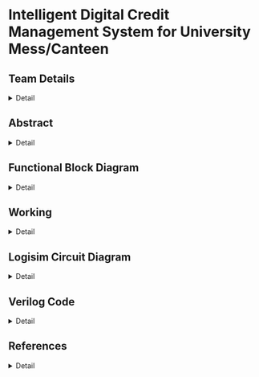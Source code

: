 # Intelligent Digital Credit Management System for University Mess/Canteen

<!-- First Section -->
## Team Details
<details>
  <summary>Detail</summary>

  > Semester: 3rd Sem B. Tech. CSE

  > Section: S2

  > Team ID: T18

  > Member-1: Shanthi Alluri, 241CS206, alurishanthi.241cs206@nitk.edu.in

  > Member-2: Deekshitha Gowda, 241CS224, deekshithaum.241cs224@nitk.edu.in

  > Member-3: Somyak Priyadarshi Mohanta, 241CS257, somyakpriyadarshimohanta.241cs257@nitk.edu.in
</details>

<!-- Second Section -->
## Abstract
<details>
  <summary>Detail</summary>
  
  <p><strong>1. Motivation:</strong> Traditional university mess and canteen systems rely on manual or basic digital billing, leading to long queues, credit disputes, and operational inefficiencies. This project addresses these challenges by implementing an automated, intelligent credit management system using digital circuit design principles. By applying our knowledge of Finite State Machines (FSM), Arithmetic Logic Units (ALU), and sequential logic circuits, we create a real-world solution that enhances both student experience and administrative efficiency.</p>

  <p><strong>2. Problem Statement:</strong> This project aims to design and implement a fully automated digital credit management system for university dining facilities using Logisim and Verilog HDL. The system must handle student authentication, flexible credit operations (deductions for meals and additions for refunds), real-time balance validation, and accurate transaction processing. The implementation utilizes only digital components—flip-flops, logic gates, multiplexers, comparators, and adders/subtractors—without relying on microcontrollers or software-based solutions.</p>

  <p><strong>3. Features:</strong></p>
  <ul>
    <li><strong>(a) 5-State FSM Controller:</strong> Implements IDLE, AUTH, RECOMMEND, TRANSACTION, and UPDATE states with minimized next-state logic derived from Karnaugh maps.</li>
    <li><strong>(b) Action-Type Based ALU:</strong> Supports three transaction modes using 2-bit encoding: Ate Mess (00), Skipped Mess (01), and Ate Canteen (10) with configurable add/subtract operations.</li>
    <li><strong>(c) Real-Time Credit Validation:</strong> 8-bit comparator validates sufficient balance for deductions while bypassing checks for refund operations.</li>
    <li><strong>(d) Timer-Based Authentication:</strong> Counter-comparator unit enforces configurable authentication delays to prevent unauthorized access.</li>
    <li><strong>(e) BCD Display Driver:</strong> Converts 8-bit binary balance to dual-digit 7-segment display format for real-time visual feedback.</li>
    <li><strong>(f) Synchronous Design:</strong> All modules operate on a central clock ensuring race-free, atomic transactions.</li>
  </ul>
</details>

<!-- Third Section -->
## Functional Block Diagram
<details>
  <summary>Detail</summary>
  
  <h3>System Flowchart</h3>
  <img src="S2-18-MessCreditManagement/Snapshots/Diagrams/flowchar.drawio.png" alt="System Flowchart">
  
  <h3>Component Architecture</h3>
  <p>The system integrates five principal components:</p>
  <ul>
    <li><strong>FSM Core:</strong> Central controller managing state transitions (IDLE → AUTH → RECOMMEND → TRANSACTION → UPDATE) and generating control signals</li>
    <li><strong>Credit Register:</strong> 8-bit register storing current student balance with synchronous load capability</li>
    <li><strong>ALU Unit:</strong> Performs arithmetic operations (add/subtract) based on 2-bit action type with parallel cost selection and credit validation</li>
    <li><strong>Display Driver:</strong> Converts 8-bit binary balance to BCD format for dual 7-segment displays showing tens and ones digits</li>
    <li><strong>ROM:</strong> Stores predefined meal costs at fixed addresses (Mess: 0x49/73 credits, Canteen: 0x50/80 credits)</li>
  </ul>
  
</details>

<!-- Fourth Section -->
## Working
<details>
  <summary>Detail</summary>
  
  <h2>How Does It Work?</h2>
  
  <h3>System Initialization</h3>
  <p>The system begins in the IDLE state with a default balance loaded into the Credit Register (typically 255 credits). The 7-segment displays show the current balance in decimal format through the BCD Display Driver. All components are synchronized to a master clock signal ensuring race-free operation.</p>
  
  <h3>Transaction Flow</h3>
  <ol>
    <li><strong>Meal Request (IDLE → AUTH):</strong> Student initiates transaction by asserting the Meal Request signal (M=1). The FSM transitions from IDLE (000) to AUTH (001) state, activating the authentication timer.</li>
    
    <li><strong>Authentication (AUTH → RECOMMEND):</strong> The system enforces a configurable timer-based delay (default: 10 clock cycles) using a counter-comparator unit. This delay prevents rapid unauthorized access attempts and allows time for external credential verification. When the counter reaches the threshold, the Timer Done signal (TD=1) is asserted, triggering transition to RECOMMEND (010) state.</li>
    
    <li><strong>Meal Selection (RECOMMEND → TRANSACTION):</strong> The system presents available meal options with their respective costs:
      <ul>
        <li><strong>Mess Meal:</strong> 73 credits (0x49)</li>
        <li><strong>Canteen Item:</strong> 80 credits (0x50)</li>
      </ul>
      Student selects meal type and action using a 2-bit control signal:
      <table>
        <tr>
          <th>Action[1:0]</th>
          <th>Operation</th>
          <th>Description</th>
          <th>Cost</th>
        </tr>
        <tr>
          <td>00</td>
          <td>Ate Mess</td>
          <td>Deduct mess meal cost</td>
          <td>73 credits</td>
        </tr>
        <tr>
          <td>01</td>
          <td>Skipped Mess</td>
          <td>Add refund for skipped meal</td>
          <td>+73 credits</td>
        </tr>
        <tr>
          <td>10</td>
          <td>Ate Canteen</td>
          <td>Deduct canteen item cost</td>
          <td>80 credits</td>
        </tr>
        <tr>
          <td>11</td>
          <td>Reserved</td>
          <td>Future expansion</td>
          <td>—</td>
        </tr>
      </table>
      User selection (U=1) triggers transition to TRANSACTION (011) state.
    </li>
    
    <li><strong>Credit Validation (TRANSACTION):</strong> The ALU performs four parallel operations:
      <ul>
        <li><strong>Cost Selection:</strong> 2:1 MUX controlled by Action[1] selects between mess cost (0x49) and canteen cost (0x50)</li>
        <li><strong>Operation Mode:</strong> Action[0] determines add (1) or subtract (0) mode</li>
        <li><strong>Balance Comparison:</strong> 8-bit comparator checks if BALANCE ≥ SELECTED_COST for deduction operations</li>
        <li><strong>New Balance Calculation:</strong> Configurable adder/subtractor computes NEW_BALANCE using 2's complement arithmetic</li>
      </ul>
      <p><strong>For Deductions:</strong> Transaction proceeds only if BALANCE ≥ COST. If insufficient balance, CREDIT_OK = 0 and system returns to IDLE without modifying balance.</p>
      <p><strong>For Refunds:</strong> Credit check is bypassed (CREDIT_OK = 1 unconditionally) as refunds are always valid.</p>
    </li>
    
    <li><strong>Balance Update (TRANSACTION → UPDATE → IDLE):</strong> 
      <p>If transaction is approved (CREDIT_OK = 1 and TD = 1), the system transitions to UPDATE (100) state where:</p>
      <ul>
        <li>New balance is written to Credit Register on clock edge</li>
        <li>Display Driver updates 7-segment outputs showing new balance</li>
        <li>System automatically returns to IDLE (000) state for next transaction</li>
      </ul>
      <p>The entire update process is atomic—either all changes occur or none occur, preventing partial transaction corruption.</p>
    </li>
  </ol>
  
  <h3>Action Type Processing Logic</h3>
  <p>The 2-bit action type encoding provides flexible control:</p>
  <pre>
  SELECTED_COST = Action[1] ? 0x50 : 0x49
  ADD_SUB_CTRL  = Action[0]
  CREDIT_OK     = Action[0] ? 1 : (BALANCE >= SELECTED_COST)
  NEW_BALANCE   = Action[0] ? (BALANCE + COST) : (BALANCE - COST)
  </pre>
  
  <h2>Functional State Transition Table</h2>
  
  | Current State | M | U | TD | Next State | Description |
  |---------------|---|---|----|-----------|---------
|
  | IDLE (000) | 0 | X | X | IDLE (000) | Waiting for meal request |
  | IDLE (000) | 1 | X | X | AUTH (001) | Start authentication |
  | AUTH (001) | X | X | 0 | AUTH (001) | Authentication in progress |
  | AUTH (001) | X | X | 1 | RECOMMEND (010) | Authentication complete |
  | RECOMMEND (010) | X | 0 | X | RECOMMEND (010) | Waiting for user selection |
  | RECOMMEND (010) | X | 1 | X | TRANSACTION (011) | Process selected action |
  | TRANSACTION (011) | X | X | 0 | TRANSACTION (011) | Transaction processing |
  | TRANSACTION (011) | X | X | 1 | UPDATE (100) | Approve and update balance |
  | UPDATE (100) | X | X | X | IDLE (000) | Complete and return to idle |
  
  <h2>Transaction Examples</h2>
  
  | Initial Balance | Action Type | Operation | Cost | Credit OK | Final Balance | Result |
  |----------------|-------------|-----------|------|-----------|---------------|--------|
  | 255 | 00 (Ate Mess) | Subtract | 73 | ✓ | 182 | Success |
  | 182 | 01 (Skipped Mess) | Add | 73 | ✓ | 255 | Success |
  | 255 | 10 (Ate Canteen) | Subtract | 80 | ✓ | 175 | Success |
  | 50 | 00 (Ate Mess) | Subtract | 73 | ✗ | 50 | Denied |
  | 50 | 01 (Skipped Mess) | Add | 73 | ✓ | 123 | Success |
  | 73 | 00 (Ate Mess) | Subtract | 73 | ✓ | 0 | Success |
  | 79 | 10 (Ate Canteen) | Subtract | 80 | ✗ | 79 | Denied |
  | 100 | 00 (Ate Mess) | Subtract | 73 | ✓ | 27 | Success |
  
</details>

<!-- Fifth Section -->
## Logisim Circuit Diagram
<details>
  <summary>Detail</summary>
  S2-18-MessCreditManagement/Snapshots/Diagrams
  <h3>Main Module</h3>
  <img src="S2-18-MessCreditManagement/Snapshots/Logisim/main_circuit.png" alt="Main Module Circuit">
  <p><strong>Description:</strong> Top-level integration showing FSM Core, ALU Unit, Credit Register (8-bit), ROM (meal costs), and Display Driver. Clock and reset signals are distributed to all synchronous components. Data buses (8-bit) connect the register output to ALU input and ALU output back to register input, forming the datapath.</p>

  <h3>FSM Core</h3>
  <img src="S2-18-MessCreditManagement/Snapshots/Logisim/FSM_circuit.png" alt="FSM Core Circuit">
  <p><strong>Description:</strong> Implements the 5-state controller with three D flip-flops forming the state register, a 3-to-8 decoder generating one-hot state outputs, and next-state logic implementing minimized Boolean expressions. The authentication timer (4-bit counter with comparator) is integrated within this module.</p>

  <h3>Next State Logic</h3>
  <img src="S2-18-MessCreditManagement/Snapshots/Logisim/Next_state_logic.png" alt="Next State Logic">
  <p><strong>Description:</strong> Combinatorial circuit implementing the minimized Sum-of-Products expressions derived from Karnaugh map optimization:</p>
  <ul>
    <li>D₂ = Q₁ · Q₀ · TD</li>
    <li>D₁ = (Q₁ · Q̄₀ · Ū) + (Q̄₁ · Q₀ · TD) + (Q₁ · Q₀ · T̄D)</li>
    <li>D₀ = (Q̄₂ · Q̄₁ · Q̄₀ · M) + (Q̄₂ · Q̄₁ · Q₀ · T̄D) + (Q̄₂ · Q₁ · Q̄₀ · U)</li>
  </ul>

  <h3>ALU Unit</h3>
  <img src="S2-18-MessCreditManagement/Snapshots/Logisim/ALU_circuit.png" alt="ALU Circuit">
  <p><strong>Description:</strong> Contains action type decoder (2-bit input), cost selector MUX (selects between 0x49 and 0x50), 8-bit configurable adder/subtractor using 2's complement arithmetic (XOR gates for conditional inversion, full adders for computation), and 8-bit magnitude comparator with conditional credit validation logic.</p>

  <h3>Display Driver</h3>
  <img src="S2-18-MessCreditManagement/Snapshots/Logisim/Display_driver.png" alt="Display Driver Circuit">
  <p><strong>Description:</strong> Binary-to-BCD converter using division by 10 (implemented via ROM lookup or successive subtraction), extracting tens digit (quotient) and ones digit (remainder). Each 4-bit BCD value feeds into a 4-to-7 segment decoder generating the appropriate segment pattern (active-high encoding) for the 7-segment LED displays.</p>
  
</details>

<!-- Sixth Section -->
## Verilog Code
<details>
  <summary>Detail</summary>

  ### Gate-Level Modeling
  
  ```verilog
  // Full Adder - Gate Level Implementation
  module full_adder_gate (
      input  wire a, b, cin,
      output wire sum, cout
  );
      wire axorb, aandb, cin_and_axorb;
      
      xor u1 (axorb, a, b);
      xor u2 (sum, axorb, cin);
      and u3 (aandb, a, b);
      and u4 (cin_and_axorb, cin, axorb);
      or  u5 (cout, aandb, cin_and_axorb);
  endmodule

  // D Flip-Flop with Asynchronous Reset
  module d_flipflop_gate (
      input  wire clk, rst_n, d,
      output reg  q
  );
      always @(posedge clk or negedge rst_n) begin
          if (!rst_n)
              q <= 1'b0;
          else
              q <= d;
      end
  endmodule

  // 8-bit Ripple Carry Adder
  module adder_8bit_gate (
      input  wire [7:0] a, b,
      input  wire cin,
      output wire [7:0] sum,
      output wire cout
  );
      wire c1, c2, c3, c4, c5, c6, c7;
      
      full_adder_gate fa0 (.a(a[0]), .b(b[0]), .cin(cin), .sum(sum[0]), .cout(c1));
      full_adder_gate fa1 (.a(a[1]), .b(b[1]), .cin(c1), .sum(sum[1]), .cout(c2));
      full_adder_gate fa2 (.a(a[2]), .b(b[2]), .cin(c2), .sum(sum[2]), .cout(c3));
      full_adder_gate fa3 (.a(a[3]), .b(b[3]), .cin(c3), .sum(sum[3]), .cout(c4));
      full_adder_gate fa4 (.a(a[4]), .b(b[4]), .cin(c4), .sum(sum[4]), .cout(c5));
      full_adder_gate fa5 (.a(a[5]), .b(b[5]), .cin(c5), .sum(sum[5]), .cout(c6));
      full_adder_gate fa6 (.a(a[6]), .b(b[6]), .cin(c6), .sum(sum[6]), .cout(c7));
      full_adder_gate fa7 (.a(a[7]), .b(b[7]), .cin(c7), .sum(sum[7]), .cout(cout));
  endmodule
  ```

  ### Dataflow Modeling

  ```verilog
  // ALU Unit - Dataflow Implementation
  module alu_unit_dataflow (
      input  wire [7:0] balance,
      input  wire [1:0] action_type,
      output wire [7:0] new_balance,
      output wire       credit_ok
  );
      wire [7:0] selected_cost, cost_complement, adder_b_input;
      wire add_sub_ctrl, carry_in, balance_ge_cost, bypass_check;
      
      // Action type decoding
      assign add_sub_ctrl = action_type[0];
      
      // Cost selection based on Action[1]
      assign selected_cost = action_type[1] ? 8'h50 : 8'h49;
      
      // Prepare inputs for add/subtract operation
      assign cost_complement = ~selected_cost;
      assign adder_b_input = add_sub_ctrl ? selected_cost : cost_complement;
      assign carry_in = add_sub_ctrl ? 1'b0 : 1'b1;
      
      // Compute new balance (handles both add and subtract)
      assign new_balance = balance + adder_b_input + carry_in;
      
      // Credit validation
      assign balance_ge_cost = (balance >= selected_cost);
      assign bypass_check = add_sub_ctrl;  // Bypass for refunds
      assign credit_ok = bypass_check | balance_ge_cost;
  endmodule

  // 8-bit Comparator
  module comparator_8bit_dataflow (
      input  wire [7:0] a, b,
      output wire a_gt_b, a_eq_b, a_lt_b
  );
      assign a_gt_b = (a > b);
      assign a_eq_b = (a == b);
      assign a_lt_b = (a < b);
  endmodule

  // Binary to BCD Converter
  module binary_to_bcd_dataflow (
      input  wire [7:0] binary,
      output wire [3:0] tens, ones
  );
      assign tens = binary / 10;
      assign ones = binary % 10;
  endmodule
  ```

  ### Behavioral Modeling

  ```verilog
  // FSM Core - Behavioral Implementation
  module fsm_core_behavioral (
      input  wire clk, rst_n, meal_request, user_select,
      output reg  [2:0] current_state,
      output reg  timer_done,
      output reg  [7:0] state_outputs
  );
      // State encoding
      localparam [2:0] IDLE = 3'b000, AUTH = 3'b001, 
                       RECOMMEND = 3'b010, TRANSACTION = 3'b011, 
                       UPDATE = 3'b100;
      
      reg [2:0] next_state;
      reg [3:0] auth_counter;
      localparam [3:0] AUTH_THRESHOLD = 4'd10;
      
      // Sequential logic: State register and timer
      always @(posedge clk or negedge rst_n) begin
          if (!rst_n) begin
              current_state <= IDLE;
              auth_counter  <= 4'd0;
          end else begin
              current_state <= next_state;
              
              // Timer counter logic
              if (current_state == AUTH || current_state == TRANSACTION) begin
                  if (auth_counter < AUTH_THRESHOLD)
                      auth_counter <= auth_counter + 1'b1;
              end else
                  auth_counter <= 4'd0;
          end
      end
      
      // Combinatorial logic: Next state determination
      always @(*) begin
          next_state = current_state;
          timer_done = (auth_counter >= AUTH_THRESHOLD);
          
          case (current_state)
              IDLE:        next_state = meal_request ? AUTH : IDLE;
              AUTH:        next_state = timer_done ? RECOMMEND : AUTH;
              RECOMMEND:   next_state = user_select ? TRANSACTION : RECOMMEND;
              TRANSACTION: next_state = timer_done ? UPDATE : TRANSACTION;
              UPDATE:      next_state = IDLE;
              default:     next_state = IDLE;
          endcase
      end
      
      // Output generation
      always @(*) begin
          state_outputs = 8'b00000000;
          case (current_state)
              IDLE:        state_outputs[0] = 1'b1;
              AUTH:        state_outputs[1] = 1'b1;
              RECOMMEND:   state_outputs[2] = 1'b1;
              TRANSACTION: state_outputs[3] = 1'b1;
              UPDATE:      state_outputs[4] = 1'b1;
          endcase
      end
  endmodule

  // Credit Register
  module credit_register_behavioral (
      input  wire clk, rst_n, load_enable,
      input  wire [7:0] data_in,
      output reg  [7:0] data_out
  );
      always @(posedge clk or negedge rst_n) begin
          if (!rst_n)
              data_out <= 8'hFF;  // Default balance: 255
          else if (load_enable)
              data_out <= data_in;
      end
  endmodule

  // Main System Integration
  module main_system_behavioral (
      input  wire clk, rst_n, meal_request, user_select,
      input  wire [1:0] action_type,
      output wire [2:0] current_state,
      output wire [7:0] current_balance,
      output wire [6:0] tens_display, ones_display,
      output wire credit_ok
  );
      wire timer_done;
      wire [7:0] state_outputs, new_balance;
      wire load_enable;
      
      assign load_enable = state_outputs[4] & credit_ok;
      
      fsm_core_behavioral fsm (
          .clk(clk), .rst_n(rst_n),
          .meal_request(meal_request), .user_select(user_select),
          .current_state(current_state), .timer_done(timer_done),
          .state_outputs(state_outputs)
      );
      
      alu_unit_dataflow alu (
          .balance(current_balance), .action_type(action_type),
          .new_balance(new_balance), .credit_ok(credit_ok)
      );
      
      credit_register_behavioral register (
          .clk(clk), .rst_n(rst_n), .load_enable(load_enable),
          .data_in(new_balance), .data_out(current_balance)
      );
      
      display_driver_behavioral display (
          .balance(current_balance),
          .tens_display(tens_display), .ones_display(ones_display)
      );
  endmodule
  ```

  ### Test Bench

  ```verilog
  `timescale 1ns/1ps

  module main_system_tb;
      reg clk, rst_n, meal_request, user_select;
      reg [1:0] action_type;
      wire [2:0] current_state;
      wire [7:0] current_balance;
      wire [6:0] tens_display, ones_display;
      wire credit_ok;
      
      main_system_behavioral uut (
          .clk(clk), .rst_n(rst_n),
          .meal_request(meal_request), .user_select(user_select),
          .action_type(action_type), .current_state(current_state),
          .current_balance(current_balance),
          .tens_display(tens_display), .ones_display(ones_display),
          .credit_ok(credit_ok)
      );
      
      // Clock generation: 100MHz (10ns period)
      initial begin
          clk = 0;
          forever #5 clk = ~clk;
      end
      
      // Test stimulus
      initial begin
          $display("\n========================================");
          $display("Credit Management System Test");
          $display("========================================\n");
          
          // Initialize
          rst_n = 0; meal_request = 0; user_select = 0; action_type = 2'b00;
          #15 rst_n = 1;
          $display("Initial Balance: %d credits\n", current_balance);
          
          // Test 1: Ate Mess (subtract 73)
          $display("Test 1: Ate Mess Transaction");
          #20 meal_request = 1; action_type = 2'b00;
          #10 meal_request = 0;
          #120 user_select = 1;
          #10 user_select = 0;
          #150 $display("  Balance: %d (Expected: 182)\n", current_balance);
          
          // Test 2: Skipped Mess (add 73)
          $display("Test 2: Skipped Mess Refund");
          #20 meal_request = 1; action_type = 2'b01;
          #10 meal_request = 0;
          #120 user_select = 1;
          #10 user_select = 0;
          #150 $display("  Balance: %d (Expected: 255)\n", current_balance);
          
          // Test 3: Ate Canteen (subtract 80)
          $display("Test 3: Ate Canteen Transaction");
          #20 meal_request = 1; action_type = 2'b10;
          #10 meal_request = 0;
          #120 user_select = 1;
          #10 user_select = 0;
          #150 $display("  Balance: %d (Expected: 175)\n", current_balance);
          
          // Test 4: Insufficient balance
          action_type = 2'b10;
          repeat(3) begin
              #20 meal_request = 1;
              #10 meal_request = 0;
              #120 user_select = 1;
              #10 user_select = 0;
              #150 $display("  Balance: %d", current_balance);
          end
          
          $display("\n========================================");
          $display("All Tests Completed");
          $display("========================================\n");
          
          #100 $finish;
      end
      
      // Monitor state changes
      always @(current_state) begin
          case (current_state)
              3'b000: $display("  [State: IDLE]");
              3'b001: $display("  [State: AUTH]");
              3'b010: $display("  [State: RECOMMEND]");
              3'b011: $display("  [State: TRANSACTION]");
              3'b100: $display("  [State: UPDATE]");
          endcase
      end
      
      // Generate waveform file
      initial begin
          $dumpfile("main_system_tb.vcd");
          $dumpvars(0, main_system_tb);
      end
  endmodule
  ```

  <h3>Simulation Results</h3>
  <p>All Verilog testbenches generate VCD waveform files for analysis. Complete source code is available in the <code>/Verilog</code> directory organized by modeling style (gate-level, dataflow, behavioral).</p>
  
</details>

## References
<details>
  <summary>Detail</summary>
  
  1. Harris, D. M., & Harris, S. L. (2012). *Digital Design and Computer Architecture*. Morgan Kaufmann.
  2. Patterson, D. A., & Hennessy, J. L. (2017). *Computer Organization and Design*. Morgan Kaufmann.
  3. Smith, J. (2020). "Arithmetic Logic Unit Design for Educational Processors." *Journal of Computing Sciences in Colleges*.
  4. Brown, S. & Vranesic, Z. (2021). *Fundamentals of Digital Logic with Verilog Design*. McGraw-Hill.
  5. Logisim Evolution Documentation: http://github.com/logisim-evolution/logisim-evolution
  6. Verilog HDL Quick Reference Guide: https://www.verilog.com
   
</details>

